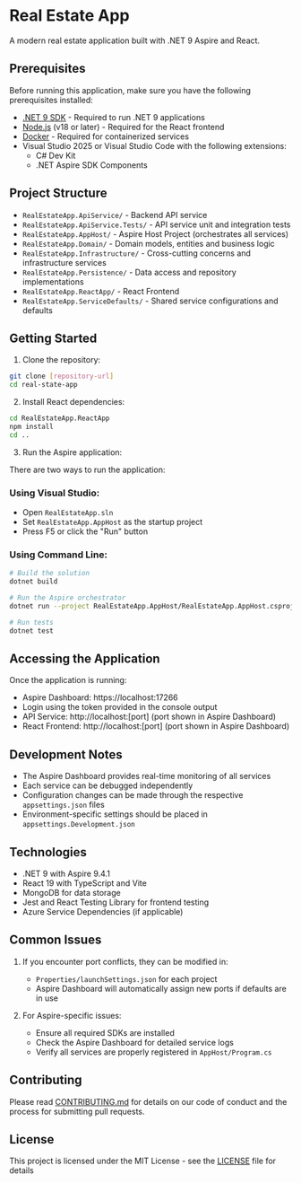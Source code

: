# Real Estate App

A modern real estate application built with .NET 9 Aspire and React.

## Prerequisites

Before running this application, make sure you have the following prerequisites installed:

- [.NET 9 SDK](https://dotnet.microsoft.com/download/dotnet/9.0) - Required to run .NET 9 applications
- [Node.js](https://nodejs.org/) (v18 or later) - Required for the React frontend
- [Docker](https://www.docker.com/get-started) - Required for containerized services
- Visual Studio 2025 or Visual Studio Code with the following extensions:
  - C# Dev Kit
  - .NET Aspire SDK Components

## Project Structure

- `RealEstateApp.ApiService/` - Backend API service
- `RealEstateApp.ApiService.Tests/` - API service unit and integration tests
- `RealEstateApp.AppHost/` - Aspire Host Project (orchestrates all services)
- `RealEstateApp.Domain/` - Domain models, entities and business logic
- `RealEstateApp.Infrastructure/` - Cross-cutting concerns and infrastructure services
- `RealEstateApp.Persistence/` - Data access and repository implementations
- `RealEstateApp.ReactApp/` - React Frontend
- `RealEstateApp.ServiceDefaults/` - Shared service configurations and defaults

## Getting Started

1. Clone the repository:
```bash
git clone [repository-url]
cd real-state-app
```

2. Install React dependencies:
```bash
cd RealEstateApp.ReactApp
npm install
cd ..
```

3. Run the Aspire application:

There are two ways to run the application:

### Using Visual Studio:
- Open `RealEstateApp.sln`
- Set `RealEstateApp.AppHost` as the startup project
- Press F5 or click the "Run" button

### Using Command Line:
```bash
# Build the solution
dotnet build

# Run the Aspire orchestrator
dotnet run --project RealEstateApp.AppHost/RealEstateApp.AppHost.csproj

# Run tests
dotnet test
```

## Accessing the Application

Once the application is running:

- Aspire Dashboard: https://localhost:17266
- Login using the token provided in the console output
- API Service: http://localhost:[port] (port shown in Aspire Dashboard)
- React Frontend: http://localhost:[port] (port shown in Aspire Dashboard)

## Development Notes

- The Aspire Dashboard provides real-time monitoring of all services
- Each service can be debugged independently
- Configuration changes can be made through the respective `appsettings.json` files
- Environment-specific settings should be placed in `appsettings.Development.json`

## Technologies

- .NET 9 with Aspire 9.4.1
- React 19 with TypeScript and Vite
- MongoDB for data storage
- Jest and React Testing Library for frontend testing
- Azure Service Dependencies (if applicable)

## Common Issues

1. If you encounter port conflicts, they can be modified in:
   - `Properties/launchSettings.json` for each project
   - Aspire Dashboard will automatically assign new ports if defaults are in use

2. For Aspire-specific issues:
   - Ensure all required SDKs are installed
   - Check the Aspire Dashboard for detailed service logs
   - Verify all services are properly registered in `AppHost/Program.cs`

## Contributing

Please read [CONTRIBUTING.md](CONTRIBUTING.md) for details on our code of conduct and the process for submitting pull requests.

## License

This project is licensed under the MIT License - see the [LICENSE](LICENSE) file for details